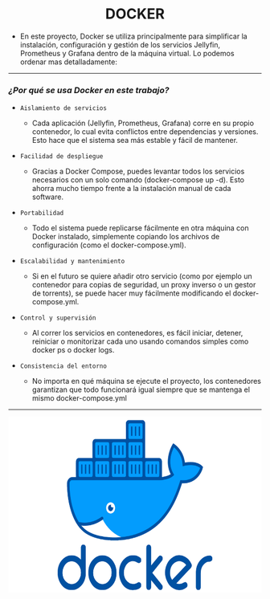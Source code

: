 <h1 align="center">DOCKER</h1>

- En este proyecto, Docker se utiliza principalmente para simplificar la instalación, configuración y gestión de los servicios Jellyfin, Prometheus y Grafana dentro de la máquina virtual. Lo podemos ordenar mas detalladamente:

---

### *¿Por qué se usa Docker en este trabajo?*

- `Aislamiento de servicios`
    - Cada aplicación (Jellyfin, Prometheus, Grafana) corre en su propio contenedor, lo cual evita conflictos entre dependencias y versiones. Esto hace que el sistema sea más estable y fácil de mantener.

- `Facilidad de despliegue`
    - Gracias a Docker Compose, puedes levantar todos los servicios necesarios con un solo comando (docker-compose up -d). Esto ahorra mucho tiempo frente a la instalación manual de cada software.

- `Portabilidad`
    - Todo el sistema puede replicarse fácilmente en otra máquina con Docker instalado, simplemente copiando los archivos de configuración (como el docker-compose.yml).

- `Escalabilidad y mantenimiento`
    - Si en el futuro se quiere añadir otro servicio (como por ejemplo un contenedor para copias de seguridad, un proxy inverso o un gestor de torrents), se puede hacer muy fácilmente modificando el docker-compose.yml.

- `Control y supervisión`
    - Al correr los servicios en contenedores, es fácil iniciar, detener, reiniciar o monitorizar cada uno usando comandos simples como docker ps o docker logs.

- `Consistencia del entorno`
    - No importa en qué máquina se ejecute el proyecto, los contenedores garantizan que todo funcionará igual siempre que se mantenga el mismo docker-compose.yml

---

<p align="center">
  <img src="/MainFolder/img/docker.png" alt="DOCKER" width="700" height="350">
</p>

